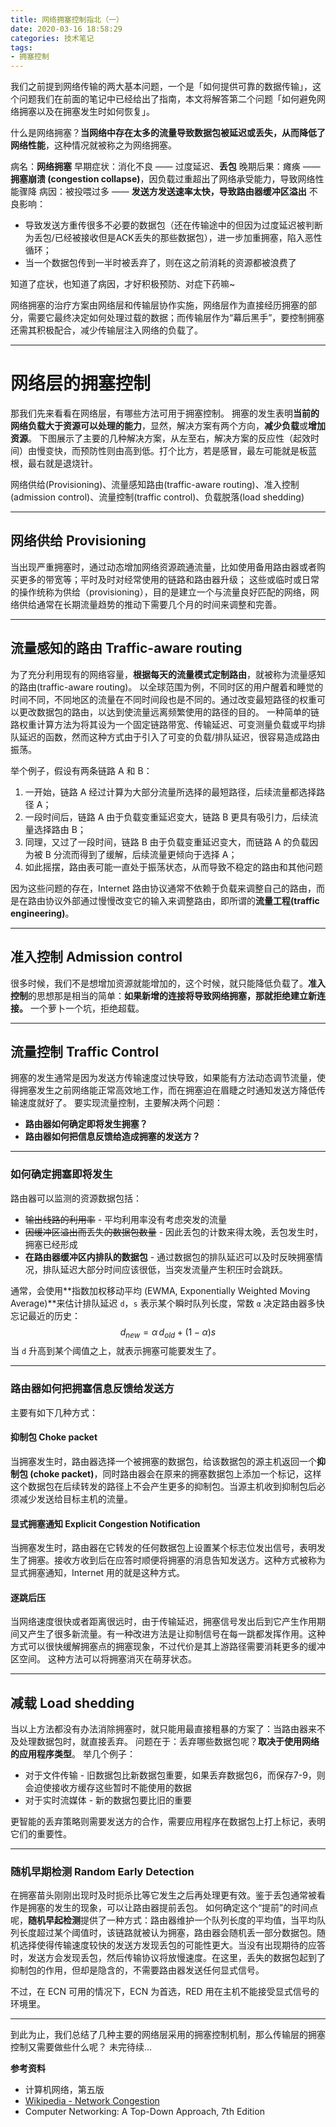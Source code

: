 ```yaml
---
title: 网络拥塞控制指北（一）
date: 2020-03-16 18:58:29
categories: 技术笔记
tags: 
- 拥塞控制
---
```


我们之前提到网络传输的两大基本问题，一个是「如何提供可靠的数据传输」，这个问题我们在前面的笔记中已经给出了指南，本文将解答第二个问题「如何避免网络拥塞以及在拥塞发生时如何恢复」。

什么是网络拥塞？**当网络中存在太多的流量导致数据包被延迟或丢失，从而降低了网络性能**，这种情况就被称之为网络拥塞。

病名：**网络拥塞**
早期症状：消化不良 —— 过度延迟、**丢包**
晚期后果：瘫痪 —— **拥塞崩溃 (congestion collapse)**，因负载过重超出了网络承受能力，导致网络性能骤降
病因：被投喂过多 —— **发送方发送速率太快，导致路由器缓冲区溢出**
不良影响：
* 导致发送方重传很多不必要的数据包（还在传输途中的但因为过度延迟被判断为丢包/已经被接收但是ACK丢失的那些数据包），进一步加重拥塞，陷入恶性循环；
* 当一个数据包传到一半时被丢弃了，则在这之前消耗的资源都被浪费了

知道了症状，也知道了病因，才好积极预防、对症下药嘛~

网络拥塞的治疗方案由网络层和传输层协作实施，网络层作为直接经历拥塞的部分，需要它最终决定如何处理过载的数据；而传输层作为“幕后黑手”，要控制拥塞还需其积极配合，减少传输层注入网络的负载了。
<!--more--->

---
# 网络层的拥塞控制
那我们先来看看在网络层，有哪些方法可用于拥塞控制。
拥塞的发生表明**当前的网络负载大于资源可以处理的能力**，显然，解决方案有两个方向，**减少负载**或**增加资源**。
下图展示了主要的几种解决方案，从左至右，解决方案的反应性（起效时间）由慢变快，而预防性则由高到低。打个比方，若是感冒，最左可能就是板蓝根，最右就是退烧针。

网络供给(Provisioning)、流量感知路由(traffic-aware routing)、准入控制(admission control)、流量控制(traffic control)、负载脱落(load shedding)

---
## 网络供给 Provisioning
当出现严重拥塞时，通过动态增加网络资源疏通流量，比如使用备用路由器或者购买更多的带宽等；平时及时对经常使用的链路和路由器升级；
这些或临时或日常的操作统称为供给（provisioning），目的是建立一个与流量良好匹配的网络，网络供给通常在长期流量趋势的推动下需要几个月的时间来调整和完善。

---
## 流量感知的路由 Traffic-aware routing
为了充分利用现有的网络容量，**根据每天的流量模式定制路由**，就被称为流量感知的路由(traffic-aware routing)。
以全球范围为例，不同时区的用户醒着和睡觉的时间不同，不同地区的流量在不同时间段也是不同的。通过改变最短路径的权重可以更改数据包的路由，以达到使流量远离频繁使用的路径的目的。
一种简单的链路权重计算方法为将其设为一个固定链路带宽、传输延迟、可变测量负载或平均排队延迟的函数，然而这种方式由于引入了可变的负载/排队延迟，很容易造成路由振荡。

举个例子，假设有两条链路 A 和 B：
1. 一开始，链路 A 经过计算为大部分流量所选择的最短路径，后续流量都选择路径 A；
2. 一段时间后，链路 A 由于负载变重延迟变大，链路 B 更具有吸引力，后续流量选择路由 B；
3. 同理，又过了一段时间，链路 B 由于负载变重延迟变大，而链路 A 的负载因为被 B 分流而得到了缓解，后续流量更倾向于选择 A；
4. 如此摇摆，路由表可能一直处于振荡状态，从而导致不稳定的路由和其他问题

因为这些问题的存在，Internet 路由协议通常不依赖于负载来调整自己的路由，而是在路由协议外部通过慢慢改变它的输入来调整路由，即所谓的**流量工程(traffic engineering)**。

---
## 准入控制 Admission control
很多时候，我们不是想增加资源就能增加的，这个时候，就只能降低负载了。**准入控制**的思想那是相当的简单：**如果新增的连接将导致网络拥塞，那就拒绝建立新连接。**
一个萝卜一个坑，拒绝超载。

---
## 流量控制 Traffic Control
拥塞的发生通常是因为发送方传输速度过快导致，如果能有方法动态调节流量，使得拥塞发生之前网络能正常高效地工作，而在拥塞迫在眉睫之时通知发送方降低传输速度就好了。
要实现流量控制，主要解决两个问题：
* **路由器如何确定即将发生拥塞？**
* **路由器如何把信息反馈给造成拥塞的发送方？**

---
### 如何确定拥塞即将发生
路由器可以监测的资源数据包括：
* <del>输出线路的利用率</del> - 平均利用率没有考虑突发的流量
* <del>因缓冲区溢出而丢失的数据包数量</del> - 因此丢包的计数来得太晚，丢包发生时，拥塞已经形成
* **在路由器缓冲区内排队的数据包** - 通过数据包的排队延迟可以及时反映拥塞情况，排队延迟大部分时间应该很低，当突发流量产生积压时会跳跃。

通常，会使用**指数加权移动平均 (EWMA, Exponentially Weighted Moving Average)**来估计排队延迟 `d`，`s` 表示某个瞬时队列长度，常数 `α` 决定路由器多快忘记最近的历史：
$$d_{new}=\alpha \, d_{old} + (1-\alpha) s$$
当 `d` 升高到某个阈值之上，就表示拥塞可能要发生了。

---
### 路由器如何把拥塞信息反馈给发送方
主要有如下几种方式：

#### 抑制包 Choke packet
当拥塞发生时，路由器选择一个被拥塞的数据包，给该数据包的源主机返回一个**抑制包 (choke packet)**，同时路由器会在原来的拥塞数据包上添加一个标记，这样这个数据包在后续转发的路径上不会产生更多的抑制包。当源主机收到抑制包后必须减少发送给目标主机的流量。

#### 显式拥塞通知 Explicit Congestion Notification
当拥塞发生时，路由器在它转发的任何数据包上设置某个标志位发出信号，表明发生了拥塞。接收方收到后在应答时顺便将拥塞的消息告知发送方。这种方式被称为显式拥塞通知，Internet 用的就是这种方式。

#### 逐跳后压
当网络速度很快或者距离很远时，由于传输延迟，拥塞信号发出后到它产生作用期间又产生了很多新流量。有一种改进方法是让抑制信号在每一跳都发挥作用。这种方式可以很快缓解拥塞点的拥塞现象，不过代价是其上游路径需要消耗更多的缓冲区空间。
这种方法可以将拥塞消灭在萌芽状态。

---
## 减载 Load shedding
当以上方法都没有办法消除拥塞时，就只能用最直接粗暴的方案了：当路由器来不及处理数据包时，就直接丢弃。
问题在于：丢弃哪些数据包呢？**取决于使用网络的应用程序类型**。
举几个例子：
* 对于文件传输 - 旧数据包比新数据包重要，如果丢弃数据包6，而保存7-9，则会迫使接收方缓存这些暂时不能使用的数据
* 对于实时流媒体 - 新的数据包要比旧的重要

更智能的丢弃策略则需要发送方的合作，需要应用程序在数据包上打上标记，表明它们的重要性。

---
### 随机早期检测 Random Early Detection
在拥塞苗头刚刚出现时及时扼杀比等它发生之后再处理更有效。鉴于丢包通常被看作是拥塞的发生的现象，可以让路由器提前丢包。
如何确定这个“提前”的时间点呢，**随机早起检测**提供了一种方式：路由器维护一个队列长度的平均值，当平均队列长度超过某个阈值时，该链路就被认为拥塞，路由器会随机丢一部分数据包。随机选择使得传输速度较快的发送方发现丢包的可能性更大。当没有出现期待的应答时，发送方会发现丢包，然后传输协议将放慢速度。在这里，丢失的数据包起到了抑制包的作用，但却是隐含的，不需要路由器发送任何显式信号。

不过，在 ECN 可用的情况下，ECN 为首选，RED 用在主机不能接受显式信号的环境里。

---

到此为止，我们总结了几种主要的网络层采用的拥塞控制机制，那么传输层的拥塞控制又需要做些什么呢？
未完待续...

**参考资料**
* 计算机网络，第五版
* [Wikipedia - Network Congestion](https://en.wikipedia.org/wiki/Network_congestion)
* Computer Networking: A Top-Down Approach, 7th Edition